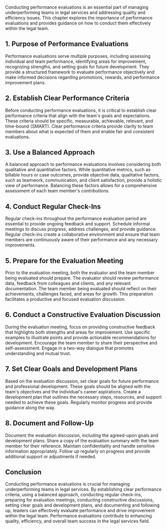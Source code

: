 
Conducting performance evaluations is an essential part of managing underperforming teams in legal services and addressing quality and efficiency issues. This chapter explores the importance of performance evaluations and provides guidance on how to conduct them effectively within the legal team.

## 1\. Purpose of Performance Evaluations

Performance evaluations serve multiple purposes, including assessing individual and team performance, identifying areas for improvement, recognizing strengths, and setting goals for future development. They provide a structured framework to evaluate performance objectively and make informed decisions regarding promotions, rewards, and performance improvement plans.

## 2\. Establish Clear Performance Criteria

Before conducting performance evaluations, it is critical to establish clear performance criteria that align with the team's goals and expectations. These criteria should be specific, measurable, achievable, relevant, and time-bound (SMART). Clear performance criteria provide clarity to team members about what is expected of them and enable fair and consistent evaluations.

## 3\. Use a Balanced Approach

A balanced approach to performance evaluations involves considering both qualitative and quantitative factors. While quantitative metrics, such as billable hours or case outcomes, provide objective data, qualitative factors, such as teamwork, communication, and client satisfaction, provide a holistic view of performance. Balancing these factors allows for a comprehensive assessment of each team member's contributions.

## 4\. Conduct Regular Check-Ins

Regular check-ins throughout the performance evaluation period are essential to provide ongoing feedback and support. Schedule informal meetings to discuss progress, address challenges, and provide guidance. Regular check-ins create a collaborative environment and ensure that team members are continuously aware of their performance and any necessary improvements.

## 5\. Prepare for the Evaluation Meeting

Prior to the evaluation meeting, both the evaluator and the team member being evaluated should prepare. The evaluator should review performance data, feedback from colleagues and clients, and any relevant documentation. The team member being evaluated should reflect on their achievements, challenges faced, and areas for growth. This preparation facilitates a productive and focused evaluation discussion.

## 6\. Conduct a Constructive Evaluation Discussion

During the evaluation meeting, focus on providing constructive feedback that highlights both strengths and areas for improvement. Use specific examples to illustrate points and provide actionable recommendations for development. Encourage the team member to share their perspective and self-assessment. Engage in a two-way dialogue that promotes understanding and mutual trust.

## 7\. Set Clear Goals and Development Plans

Based on the evaluation discussion, set clear goals for future performance and professional development. These goals should be aligned with the team's objectives and the individual's career aspirations. Create a development plan that outlines the necessary steps, resources, and support needed to achieve these goals. Regularly monitor progress and provide guidance along the way.

## 8\. Document and Follow-Up

Document the evaluation discussion, including the agreed-upon goals and development plans. Share a copy of the evaluation summary with the team member for their reference. Maintain confidentiality and handle sensitive information appropriately. Follow up regularly on progress and provide additional support or adjustments if needed.

## Conclusion

Conducting performance evaluations is crucial for managing underperforming teams in legal services. By establishing clear performance criteria, using a balanced approach, conducting regular check-ins, preparing for evaluation meetings, conducting constructive discussions, setting clear goals and development plans, and documenting and following up, leaders can effectively evaluate performance and drive improvement within the legal team. Performance evaluations contribute to enhancing quality, efficiency, and overall team success in the legal services field.
